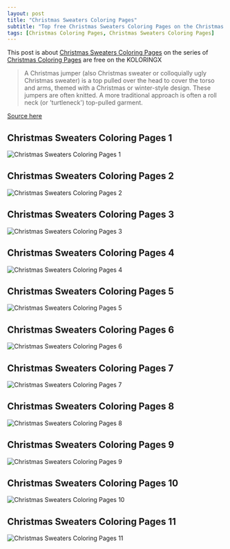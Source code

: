 ```yaml
---
layout: post
title: "Christmas Sweaters Coloring Pages"
subtitle: "Top free Christmas Sweaters Coloring Pages on the Christmas Coloring Pages at Koloringx.xyz "
tags: [Christmas Coloring Pages, Christmas Sweaters Coloring Pages]
---
```

This post is about [Christmas Sweaters Coloring Pages](http://koloringx.xyz/blog/Christmas-Sweaters-Coloring-Pages) on the series of [Christmas Coloring Pages](http://koloringx.xyz) are free on the KOLORINGX
> A Christmas jumper (also Christmas sweater or colloquially ugly Christmas sweater) is a top pulled over the head to cover the torso and arms, themed with a Christmas or winter-style design. These jumpers are often knitted. A more traditional approach is often a roll neck (or 'turtleneck') top-pulled garment.

[Source here](https://en.wikipedia.org/wiki/Christmas_jumper)
## Christmas Sweaters Coloring Pages 1
![Christmas Sweaters Coloring Pages 1](http://koloringx.xyz/Christmas-Coloring-Pages/Christmas-Sweaters-Coloring-Pages%20(1).png)

<script async src="https://pagead2.googlesyndication.com/pagead/js/adsbygoogle.js"></script> <!-- Koloringx --> 
 <ins class="adsbygoogle"  
   style="display:block"   
  data-ad-client="ca-pub-6753140515841889"   
  data-ad-slot="2585677186"  
   data-ad-format="auto"  
   data-full-width-responsive="true"></ins> 
 <script>  
   (adsbygoogle = window.adsbygoogle || []).push({}); 
 </script>

## Christmas Sweaters Coloring Pages 2
![Christmas Sweaters Coloring Pages 2](http://koloringx.xyz/Christmas-Coloring-Pages/Christmas-Sweaters-Coloring-Pages%20(2).png)
## Christmas Sweaters Coloring Pages 3
![Christmas Sweaters Coloring Pages 3](http://koloringx.xyz/Christmas-Coloring-Pages/Christmas-Sweaters-Coloring-Pages%20(3).png)
## Christmas Sweaters Coloring Pages 4
![Christmas Sweaters Coloring Pages 4](http://koloringx.xyz/Christmas-Coloring-Pages/Christmas-Sweaters-Coloring-Pages%20(4).png)
## Christmas Sweaters Coloring Pages 5
![Christmas Sweaters Coloring Pages 5](http://koloringx.xyz/Christmas-Coloring-Pages/Christmas-Sweaters-Coloring-Pages%20(5).png)
## Christmas Sweaters Coloring Pages 6
![Christmas Sweaters Coloring Pages 6](http://koloringx.xyz/Christmas-Coloring-Pages/Christmas-Sweaters-Coloring-Pages%20(6).png)
## Christmas Sweaters Coloring Pages 7
![Christmas Sweaters Coloring Pages 7](http://koloringx.xyz/Christmas-Coloring-Pages/Christmas-Sweaters-Coloring-Pages%20(7).png)
## Christmas Sweaters Coloring Pages 8
![Christmas Sweaters Coloring Pages 8](http://koloringx.xyz/Christmas-Coloring-Pages/Christmas-Sweaters-Coloring-Pages%20(8).png)
## Christmas Sweaters Coloring Pages 9
![Christmas Sweaters Coloring Pages 9](http://koloringx.xyz/Christmas-Coloring-Pages/Christmas-Sweaters-Coloring-Pages%20(9).png)
## Christmas Sweaters Coloring Pages 10
![Christmas Sweaters Coloring Pages 10](http://koloringx.xyz/Christmas-Coloring-Pages/Christmas-Sweaters-Coloring-Pages%20(10).png)
## Christmas Sweaters Coloring Pages 11
![Christmas Sweaters Coloring Pages 11](http://koloringx.xyz/Christmas-Coloring-Pages/Christmas-Sweaters-Coloring-Pages%20(11).png)

<script async src="https://pagead2.googlesyndication.com/pagead/js/adsbygoogle.js"></script> <!-- Koloringx --> 
 <ins class="adsbygoogle"  
   style="display:block"   
  data-ad-client="ca-pub-6753140515841889"   
  data-ad-slot="2585677186"  
   data-ad-format="auto"  
   data-full-width-responsive="true"></ins> 
 <script>  
   (adsbygoogle = window.adsbygoogle || []).push({}); 
 </script>

